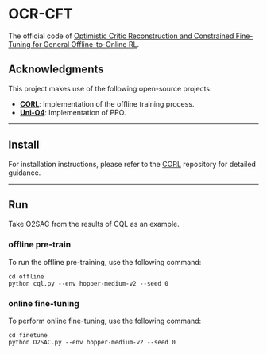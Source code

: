 # OCR-CFT
The official code of [Optimistic Critic Reconstruction and Constrained Fine-Tuning for General Offline-to-Online RL](https://arxiv.org/abs/2412.18855).
## Acknowledgments

This project makes use of the following open-source projects:

- **[CORL](https://github.com/tinkoff-ai/CORL)**: Implementation of the offline training process.
- **[Uni-O4](https://github.com/Lei-Kun/Uni-O4)**: Implementation of PPO.


***
## Install
For installation instructions, please refer to the [CORL](https://github.com/tinkoff-ai/CORL) repository for detailed guidance.
***

## Run
Take O2SAC from the results of CQL as an example.
### offline pre-train
To run the offline pre-training, use the following command:
```
cd offline
python cql.py --env hopper-medium-v2 --seed 0
```

### online fine-tuning
To perform online fine-tuning, use the following command:
```
cd finetune
python O2SAC.py --env hopper-medium-v2 --seed 0
```

